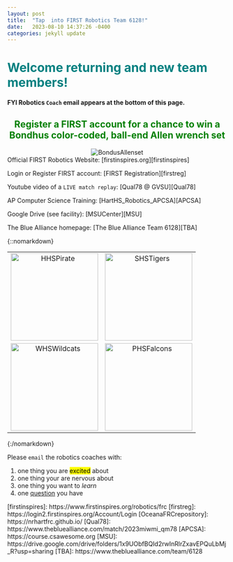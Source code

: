 ```yaml
---
layout: post
title:  "Tap  into FIRST Robotics Team 6128!"
date:   2023-08-10 14:37:26 -0400
categories: jekyll update
---
```

# <span style="color: #008080;">Welcome returning and new team members!</span>

#### FYI Robotics `Coach` email appears at the bottom of this page.

<div style="text-align: center;">
  <h2 style="color: green;">Register a FIRST account for a chance to win a Bondhus color-coded, ball-end Allen wrench set</h2>
</div>
<div style="text-align: center;">
  <img src="https://3989ac5bcbe1edfc864a-0a7f10f87519dba22d2dbc6233a731e5.ssl.cf2.rackcdn.com/bondhus42/72-dpi-graphics/colorguard/69637_copy2.png" alt="BondusAllenset">
</div>
Official FIRST Robotics Website: [firstinspires.org][firstinspires]

Login or Register FIRST account: [FIRST Registration][firstreg]

Youtube video of a `LIVE match replay`: [Qual78 @ GVSU][Qual78]

AP Computer Science Training: [HartHS_Robotics_APCSA][APCSA]

Google Drive (see facility): [MSUCenter][MSU]

The Blue Alliance homepage: [The Blue Alliance Team 6128][TBA]

<!-- Website source code for Oceana County FRC: [FRC Team 6128 Repository][OceanaFRCrepository] -->

{::nomarkdown}
<table style="width:100%; text-align:center; border-collapse: collapse;">
  <tr>
    <td>
      <img src="https://s3-us-west-2.amazonaws.com/sportshub2-uploads-prod/files/sites/893/2018/09/26151545/HPS_Pirate_RGB.png" alt="HHSPirate" width="200">
    </td>
    <td>
      <img src="https://s3-us-west-2.amazonaws.com/sportshub2-uploads-prod/files/sites/1583/2017/08/02153836/517.png" alt="SHSTigers" width="200">
    </td>
  </tr>
  <tr>
    <td>
      <img src="https://walkervillewildcats.com/wp-content/uploads/2018/11/Wildcat4.png" alt="WHSWildcats" width="200">
    </td>
    <td>
      <img src="https://cmsv2-assets.apptegy.net/uploads/2721/logo/3009/logo.png" alt="PHSFalcons" width="200">
    </td>
  </tr>
</table>
{:/nomarkdown}

Please `email` the robotics coaches with:
<ol>
    <li>one thing you are <mark>excited</mark> about</li>
    <li>one thing your are nervous about</li>
    <li>one thing you want to <em>learn</em></li>
    <li>one <span style="text-decoration: underline;">question</span> you have</li>
</ol>
[firstinspires]: https://www.firstinspires.org/robotics/frc
[firstreg]: https://login2.firstinspires.org/Account/Login
[OceanaFRCrepository]: https://nrhartfrc.github.io/
[Qual78]: https://www.thebluealliance.com/match/2023miwmi_qm78
[APCSA]: https://course.csawesome.org
[MSU]: https://drive.google.com/drive/folders/1x9UObfBQId2rwInRlrZxavEPQuLbMj_R?usp=sharing
[TBA]: https://www.thebluealliance.com/team/6128
